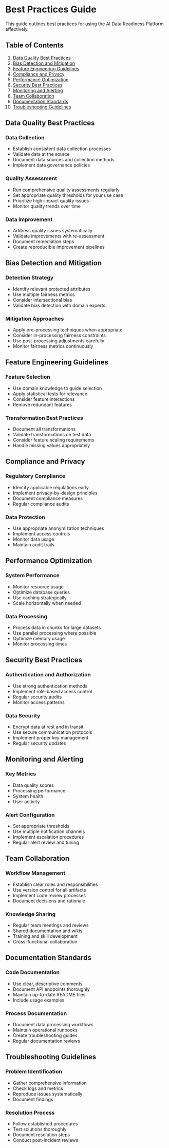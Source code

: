 # Best Practices Guide

This guide outlines best practices for using the AI Data Readiness Platform effectively.

## Table of Contents

1. [Data Quality Best Practices](#data-quality-best-practices)
2. [Bias Detection and Mitigation](#bias-detection-and-mitigation)
3. [Feature Engineering Guidelines](#feature-engineering-guidelines)
4. [Compliance and Privacy](#compliance-and-privacy)
5. [Performance Optimization](#performance-optimization)
6. [Security Best Practices](#security-best-practices)
7. [Monitoring and Alerting](#monitoring-and-alerting)
8. [Team Collaboration](#team-collaboration)
9. [Documentation Standards](#documentation-standards)
10. [Troubleshooting Guidelines](#troubleshooting-guidelines)

## Data Quality Best Practices

### Data Collection
- Establish consistent data collection processes
- Validate data at the source
- Document data sources and collection methods
- Implement data governance policies

### Quality Assessment
- Run comprehensive quality assessments regularly
- Set appropriate quality thresholds for your use case
- Prioritize high-impact quality issues
- Monitor quality trends over time

### Data Improvement
- Address quality issues systematically
- Validate improvements with re-assessment
- Document remediation steps
- Create reproducible improvement pipelines

## Bias Detection and Mitigation

### Detection Strategy
- Identify relevant protected attributes
- Use multiple fairness metrics
- Consider intersectional bias
- Validate bias detection with domain experts

### Mitigation Approaches
- Apply pre-processing techniques when appropriate
- Consider in-processing fairness constraints
- Use post-processing adjustments carefully
- Monitor fairness metrics continuously

## Feature Engineering Guidelines

### Feature Selection
- Use domain knowledge to guide selection
- Apply statistical tests for relevance
- Consider feature interactions
- Remove redundant features

### Transformation Best Practices
- Document all transformations
- Validate transformations on test data
- Consider feature scaling requirements
- Handle missing values appropriately

## Compliance and Privacy

### Regulatory Compliance
- Identify applicable regulations early
- Implement privacy-by-design principles
- Document compliance measures
- Regular compliance audits

### Data Protection
- Use appropriate anonymization techniques
- Implement access controls
- Monitor data usage
- Maintain audit trails

## Performance Optimization

### System Performance
- Monitor resource usage
- Optimize database queries
- Use caching strategically
- Scale horizontally when needed

### Data Processing
- Process data in chunks for large datasets
- Use parallel processing where possible
- Optimize memory usage
- Monitor processing times

## Security Best Practices

### Authentication and Authorization
- Use strong authentication methods
- Implement role-based access control
- Regular security audits
- Monitor access patterns

### Data Security
- Encrypt data at rest and in transit
- Use secure communication protocols
- Implement proper key management
- Regular security updates

## Monitoring and Alerting

### Key Metrics
- Data quality scores
- Processing performance
- System health
- User activity

### Alert Configuration
- Set appropriate thresholds
- Use multiple notification channels
- Implement escalation procedures
- Regular alert review and tuning

## Team Collaboration

### Workflow Management
- Establish clear roles and responsibilities
- Use version control for all artifacts
- Implement code review processes
- Document decisions and rationale

### Knowledge Sharing
- Regular team meetings and reviews
- Shared documentation and wikis
- Training and skill development
- Cross-functional collaboration

## Documentation Standards

### Code Documentation
- Use clear, descriptive comments
- Document API endpoints thoroughly
- Maintain up-to-date README files
- Include usage examples

### Process Documentation
- Document data processing workflows
- Maintain operational runbooks
- Create troubleshooting guides
- Regular documentation reviews

## Troubleshooting Guidelines

### Problem Identification
- Gather comprehensive information
- Check logs and metrics
- Reproduce issues systematically
- Document findings

### Resolution Process
- Follow established procedures
- Test solutions thoroughly
- Document resolution steps
- Conduct post-incident reviews